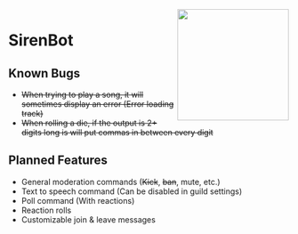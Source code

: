 <img align="right" src="https://i.imgur.com/S3WqUcR.png" height="200" width="200">

# SirenBot

## Known Bugs

* ~~When trying to play a song, it will sometimes display an error (Error loading track)~~
* ~~When rolling a die, if the output is 2+ digits long is will put commas in between every digit~~

## Planned Features

* General moderation commands (~~Kick~~, ~~ban~~, mute, etc.)
* Text to speech command (Can be disabled in guild settings)
* Poll command (With reactions)
* Reaction rolls
* Customizable join & leave messages
